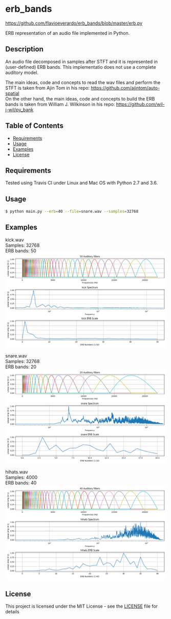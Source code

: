 # erb_bands
https://github.com/flavioeverardo/erb_bands/blob/master/erb.py

ERB representation of an audio file implemented in Python.

## Description
An audio file decomposed in samples after STFT and it is represented in (user-defined) ERB bands.
This implementatio does not use a complete auditory model.

The main ideas, code and concepts to read the wav files and perform the STFT is taken from Ajin Tom in his repo:
https://github.com/ajintom/auto-spatial </br>
On the other hand, the main ideas, code and concepts to build the ERB bands is taken from William J. Wilkinson in his repo:
https://github.com/wil-j-wil/py_bank

## Table of Contents

- [Requirements](#requirements)
- [Usage](#usage)
- [Examples](#examples)
- [License](#license)

## Requirements
Tested using Travis CI under Linux and Mac OS with Python 2.7 and 3.6.

## Usage
```bash
$ python main.py --erb=40 --file=snare.wav --samples=32768
```

## Examples

kick.wav </br>
Samples: 32768 </br>
ERB bands: 50 </br>
![Screenshot](figure/kick.png)

snare.wav </br>
Samples: 32768 </br>
ERB bands: 20 </br>
![Screenshot](figure/snare.png)

hihats.wav </br>
Samples: 4000 </br>
ERB bands: 40 </br>
![Screenshot](figure/hihats.png)


## License

This project is licensed under the MIT License - see the [LICENSE](LICENSE) file for details
